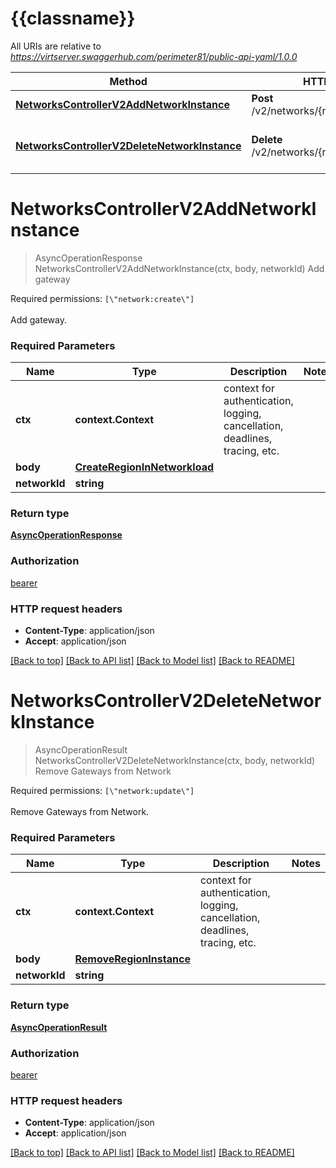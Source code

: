 # {{classname}}

All URIs are relative to *https://virtserver.swaggerhub.com/perimeter81/public-api-yaml/1.0.0*

Method | HTTP request | Description
------------- | ------------- | -------------
[**NetworksControllerV2AddNetworkInstance**](GatewaysApi.md#NetworksControllerV2AddNetworkInstance) | **Post** /v2/networks/{networkId}/instances | Add gateway
[**NetworksControllerV2DeleteNetworkInstance**](GatewaysApi.md#NetworksControllerV2DeleteNetworkInstance) | **Delete** /v2/networks/{networkId}/instances | Remove Gateways from Network

# **NetworksControllerV2AddNetworkInstance**
> AsyncOperationResponse NetworksControllerV2AddNetworkInstance(ctx, body, networkId)
Add gateway

Required permissions: `[\"network:create\"]`<br><br>Add gateway.

### Required Parameters

Name | Type | Description  | Notes
------------- | ------------- | ------------- | -------------
 **ctx** | **context.Context** | context for authentication, logging, cancellation, deadlines, tracing, etc.
  **body** | [**CreateRegionInNetworkload**](CreateRegionInNetworkload.md)|  | 
  **networkId** | **string**|  | 

### Return type

[**AsyncOperationResponse**](AsyncOperationResponse.md)

### Authorization

[bearer](../README.md#bearer)

### HTTP request headers

 - **Content-Type**: application/json
 - **Accept**: application/json

[[Back to top]](#) [[Back to API list]](../README.md#documentation-for-api-endpoints) [[Back to Model list]](../README.md#documentation-for-models) [[Back to README]](../README.md)

# **NetworksControllerV2DeleteNetworkInstance**
> AsyncOperationResult NetworksControllerV2DeleteNetworkInstance(ctx, body, networkId)
Remove Gateways from Network

Required permissions: `[\"network:update\"]`<br><br>Remove Gateways from Network.

### Required Parameters

Name | Type | Description  | Notes
------------- | ------------- | ------------- | -------------
 **ctx** | **context.Context** | context for authentication, logging, cancellation, deadlines, tracing, etc.
  **body** | [**RemoveRegionInstance**](RemoveRegionInstance.md)|  | 
  **networkId** | **string**|  | 

### Return type

[**AsyncOperationResult**](AsyncOperationResult.md)

### Authorization

[bearer](../README.md#bearer)

### HTTP request headers

 - **Content-Type**: application/json
 - **Accept**: application/json

[[Back to top]](#) [[Back to API list]](../README.md#documentation-for-api-endpoints) [[Back to Model list]](../README.md#documentation-for-models) [[Back to README]](../README.md)

